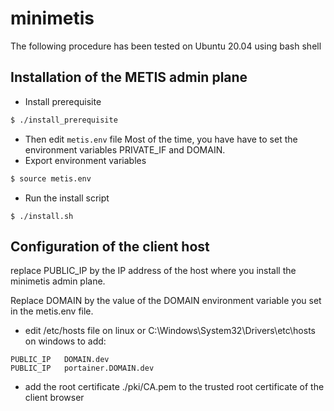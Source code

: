 # minimetis
The following procedure has been tested on Ubuntu 20.04 using bash shell
## Installation of the METIS admin plane
- Install prerequisite
```bash
$ ./install_prerequisite
```
- Then edit <code>metis.env</code> file
Most of the time, you have have to set the environment variables PRIVATE_IF and DOMAIN.
- Export environment variables
```bash
$ source metis.env
```
- Run the install script
```
$ ./install.sh
```
## Configuration of the client host
replace PUBLIC_IP by the IP address of the host where you install the minimetis admin plane.

Replace DOMAIN by the value of the DOMAIN environment variable you set in the metis.env file.
- edit /etc/hosts file on linux or C:\Windows\System32\Drivers\etc\hosts on windows to add:
```
PUBLIC_IP	DOMAIN.dev
PUBLIC_IP	portainer.DOMAIN.dev
```
- add the root certificate ./pki/CA.pem to the trusted root certificate of the client browser

